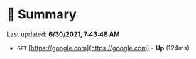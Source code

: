 # 📖 Summary
Last updated: **6/30/2021, 7:43:48 AM**

- `GET` [https://google.com](https://google.com) - **Up** (124ms)
